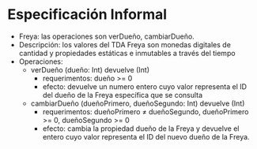 # Especificación Informal

- Freya: las operaciones son verDueño, cambiarDueño.
- Descripción: los valores del TDA Freya son monedas digitales de cantidad y propiedades estáticas e inmutables a través del tiempo
- Operaciones:
    *  verDueño (dueño: Int) devuelve (Int)
       + requerimentos: dueño >= 0
       + efecto: devuelve un numero entero cuyo valor representa el ID del dueño de la Freya específica que se consulta
    * cambiarDueño (dueñoPrimero, dueñoSegundo: Int) devuelve (Int)
       + requerimentos: dueñoPrimero ≠ dueñoSegundo, dueñoPrimero >= 0, dueñoSegundo >= 0
       + efecto: cambia la propiedad dueño de la Freya y devuelve el entero cuyo valor representa el ID del nuevo dueño de la Freya.
